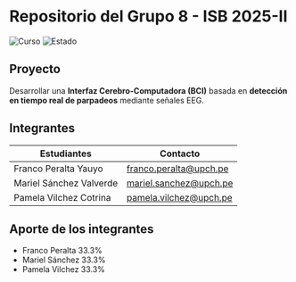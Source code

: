 # Repositorio del Grupo 8 - ISB 2025-II

![Curso ](https://img.shields.io/badge/Curso-ISB%202025--2-0366d6?style=flat-square&logoColor=white) ![Estado](https://img.shields.io/badge/Estado-En%20proceso-d4a017?style=flat-square)


## Proyecto
Desarrollar una **Interfaz Cerebro-Computadora (BCI)** basada en **detección en tiempo real de parpadeos** mediante señales EEG.  



## Integrantes

| Estudiantes | Contacto |
|-------------|----------|
| Franco Peralta Yauyo | franco.peralta@upch.pe |
| Mariel Sánchez Valverde | mariel.sanchez@upch.pe|
| Pamela Vilchez Cotrina | pamela.vilchez@upch.pe|

## Aporte de los integrantes
- Franco Peralta 33.3%
- Mariel Sánchez 33.3%
- Pamela Vilchez 33.3%


